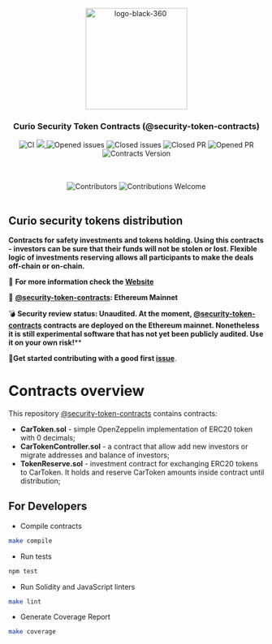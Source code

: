<p align="center"> <img src="https://user-images.githubusercontent.com/4842007/84689477-50b51080-af41-11ea-88b1-045e8a620c42.png" alt="logo-black-360" width="200"/></p>


<h3 align="center">Curio Security Token Contracts (@security-token-contracts)</h3>
<div align="center">
</div>

<div align="center">

![CI](https://github.com/galtproject/car-token-contracts/workflows/CI/badge.svg)
<a href="https://codecov.io/gh/galtproject/car-token-contracts">
  <img src="https://codecov.io/gh/galtproject/car-token-contracts/branch/develop/graph/badge.svg" />
</a>
<img src="https://img.shields.io/github/issues-raw/galtproject/car-token-contracts.svg?color=green&style=flat-square" alt="Opened issues"/>
<img src="https://img.shields.io/github/issues-closed-raw/galtproject/car-token-contracts.svg?color=blue&style=flat-square" alt="Closed issues" />
<img src="https://img.shields.io/github/issues-pr-closed/galtproject/car-token-contracts.svg?color=green&style=flat-square" alt="Closed PR"/>
<img src="https://img.shields.io/github/issues-pr-raw/galtproject/car-token-contracts.svg?color=green&style=flat-square" alt="Opened PR"/>
<img src="https://img.shields.io/badge/version-1.0.0-yellow.svg" alt="Contracts Version"/>
</div>
<br/>
<br/>
<div align="center">
  <img src="https://img.shields.io/github/contributors/galtproject/car-token-contracts?style=flat-square" alt="Сontributors" />
  <img src="https://img.shields.io/badge/contributions-welcome-orange.svg?style=flat-square" alt="Contributions Welcome" />
</div>
<br/>

## Curio security tokens distribution
**Contracts for safety investments and tokens holding. Using this contracts - investors can be sure that their funds will not be stolen or lost. Flexible logic of investments reserving allows all participants to make the deals off-chain or on-chain.**

:page_with_curl: **For more information check the [Website](https://curioinvest.com/)**

:construction: **[@security-token-contracts](https://github.com/galtproject/car-token-contracts/): Ethereum Mainnet**

:bomb: **Security review status: Unaudited. At the moment, [@security-token-contracts](https://github.com/galtproject/car-token-contracts/) contracts are deployed on the Ethereum mainnet. Nonetheless it is still experimental software that has not yet been publicly audited. Use it on your own risk!****

:memo:**Get started contributing with a good first [issue](https://github.com/galtproject/car-token-contracts/issues)**.

# Contracts overview
This repository [@security-token-contracts](https://github.com/galtproject/car-token-contracts/) contains contracts:
- **CarToken.sol** - simple OpenZeppelin implementation of ERC20 token with 0 decimals;
- **CarTokenController.sol** - a contract that allow add new investors or migrate addresses and balance of investors;
- **TokenReserve.sol** - investment contract for exchanging ERC20 tokens to CarToken. It holds and reserve CarToken amounts inside contract until distribution;

## For Developers

* Compile contracts

```sh
make compile
```

* Run tests

```sh
npm test
```

* Run Solidity and JavaScript linters

```sh
make lint
```

* Generate Coverage Report

```sh
make coverage
```
